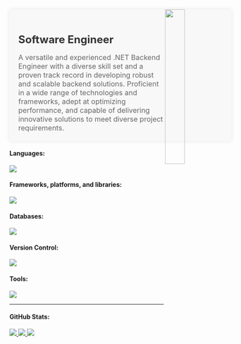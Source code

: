 <div>
<img width="30%" src="https://r7q6w9z6.rocketcdn.me/career/wp-content/uploads/2020/03/hello.gif" align="right" />
</div>

<div style="background-color: #f8f8f8; padding: 20px; border-radius: 5px; box-shadow: 0px 0px 10px rgba(0, 0, 0, 0.1);">
  <h2 style="color: #333; font-size: 24px; font-weight: bold; margin-bottom: 10px;">Software Engineer</h2>
  <p style="color: #666; font-size: 16px; margin-bottom: 0;">
  A versatile and experienced .NET Backend Engineer with a diverse skill set and a proven track record in developing robust and scalable backend solutions. Proficient in a wide range of technologies and frameworks, adept at optimizing performance, and capable of delivering innovative solutions to meet diverse project requirements.
  </p>
</div>

#### Languages:

<p align="left">
    <img src="https://skillicons.dev/icons?i=cs,js,py,jquery,html,css&perline=7"/>
</p>


#### Frameworks, platforms, and libraries:

<p align="left">
    <img src="https://skillicons.dev/icons?i=dotnet,react,nodejs,docker,express,aws,azure&perline=7"/>
</p>


#### Databases:

<p align="left">
    <img src="https://skillicons.dev/icons?i=mongodb,mysql,redis,sqlite,postgres,firebase&perline=7"/>
</p>


#### Version Control:

<p align="left">
    <img src="https://skillicons.dev/icons?i=git,github,gitlab&perline=7"/>
</p>

#### Tools:

<p align="left">
    <img src="https://skillicons.dev/icons?i=visualstudio,vscode,idea,powershell,postman,figma&perline=7"/>
</p>

---


#### GitHub Stats:
<p>
  <a href="https://github.com/kashar902">
    <img src="http://github-profile-summary-cards.vercel.app/api/cards/profile-details?username=kashar902&theme=transparent" />
  </a>
  <a href="https://github.com/kashar902">
    <img src="https://github-readme-streak-stats.herokuapp.com/?user=kashar902&hide_border=true&card_width=338&theme=transparent" />
  </a>
  <a href="https://github.com/kashar902">
    <img src="http://github-profile-summary-cards.vercel.app/api/cards/stats?username=kashar902&theme=transparent" />
  </a>
  </p>
